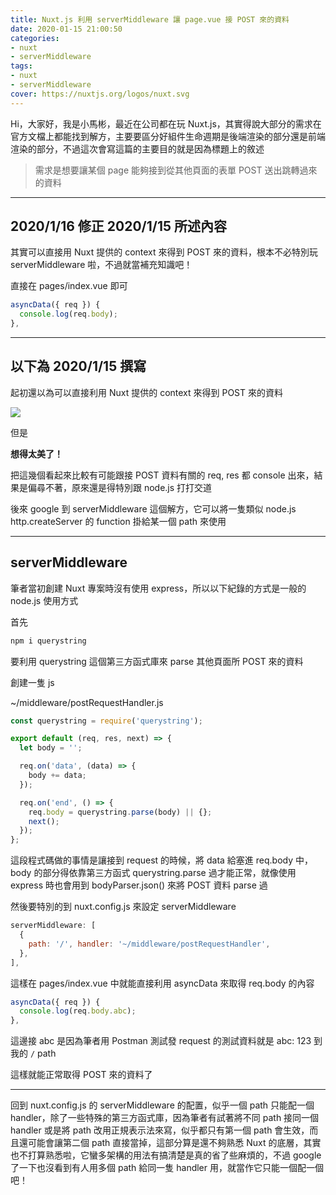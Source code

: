 ```yaml
---
title: Nuxt.js 利用 serverMiddleware 讓 page.vue 接 POST 來的資料
date: 2020-01-15 21:00:50
categories:
- nuxt
- serverMiddleware
tags:
- nuxt
- serverMiddleware
cover: https://nuxtjs.org/logos/nuxt.svg
---
```


Hi，大家好，我是小馬彬，最近在公司都在玩 Nuxt.js，其實得說大部分的需求在官方文檔上都能找到解方，主要要區分好組件生命週期是後端渲染的部分還是前端渲染的部分，不過這次會寫這篇的主要目的就是因為標題上的敘述

> 需求是想要讓某個 page 能夠接到從其他頁面的表單 POST 送出跳轉過來的資料

---

## 2020/1/16 修正 2020/1/15 所述內容

其實可以直接用 Nuxt 提供的 context 來得到 POST 來的資料，根本不必特別玩 serverMiddleware 啦，不過就當補充知識吧！

直接在 pages/index.vue 即可

```javascript
asyncData({ req }) {
  console.log(req.body);
},
```

---

## 以下為 2020/1/15 撰寫

起初還以為可以直接利用 Nuxt 提供的 context 來得到 POST 來的資料

![](https://i.imgur.com/oasAHFN.png)

但是

**想得太美了！**

把這幾個看起來比較有可能跟接 POST 資料有關的 req, res 都 console 出來，結果是偏尋不著，原來還是得特別跟 node.js 打打交道

後來 google 到 serverMiddleware 這個解方，它可以將一隻類似 node.js http.createServer 的 function 掛給某一個 path 來使用

---

## serverMiddleware

筆者當初創建 Nuxt 專案時沒有使用 express，所以以下紀錄的方式是一般的 node.js 使用方式

首先

```bash
npm i querystring
```

要利用 querystring 這個第三方函式庫來 parse 其他頁面所 POST 來的資料

創建一隻 js

~/middleware/postRequestHandler.js

```javascript
const querystring = require('querystring');

export default (req, res, next) => {
  let body = '';

  req.on('data', (data) => {
    body += data;
  });

  req.on('end', () => {
    req.body = querystring.parse(body) || {};
    next();
  });
};
```

這段程式碼做的事情是讓接到 request 的時候，將 data 給塞進 req.body 中，body 的部分得依靠第三方函式 querystring.parse 過才能正常，就像使用 express 時也會用到 bodyParser.json() 來將 POST 資料 parse 過

然後要特別的到 nuxt.config.js 來設定 serverMiddleware

```javascript
serverMiddleware: [
  {
    path: '/', handler: '~/middleware/postRequestHandler',
  },
],
```

這樣在 pages/index.vue 中就能直接利用 asyncData 來取得 req.body 的內容

```javascript
asyncData({ req }) {
  console.log(req.body.abc);
},
```

這邊接 abc 是因為筆者用 Postman 測試發 request 的測試資料就是 abc: 123 到我的 `/` path

這樣就能正常取得 POST 來的資料了

---

回到 nuxt.config.js 的 serverMiddleware 的配置，似乎一個 path 只能配一個 handler，除了一些特殊的第三方函式庫，因為筆者有試著將不同 path 接同一個 handler 或是將 path 改用正規表示法來寫，似乎都只有第一個 path 會生效，而且還可能會讓第二個 path 直接當掉，這部分算是還不夠熟悉 Nuxt 的底層，其實也不打算熟悉啦，它蠻多架構的用法有搞清楚是真的省了些麻煩的，不過 google 了一下也沒看到有人用多個 path 給同一隻 handler 用，就當作它只能一個配一個吧！
